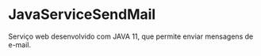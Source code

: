 # JavaServiceSendMail
Serviço web desenvolvido com JAVA 11, que permite enviar mensagens de e-mail. 

